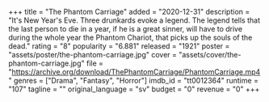 +++
title = "The Phantom Carriage"
added = "2020-12-31"
description = "It's New Year's Eve. Three drunkards evoke a legend. The legend tells that the last person to die in a year, if he is a great sinner, will have to drive during the whole year the Phantom Chariot, that picks up the souls of the dead."
rating = "8"
popularity = "6.881"
released = "1921"
poster = "assets/poster/the-phantom-carriage.jpg"
cover = "assets/cover/the-phantom-carriage.jpg"
file = "https://archive.org/download/ThePhantomCarriage/PhantomCarriage.mp4"
genres = ["Drama", "Fantasy", "Horror"]
imdb_id = "tt0012364"
runtime = "107"
tagline = ""
original_language = "sv"
budget = "0"
revenue = "0"
+++